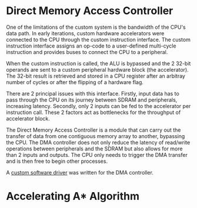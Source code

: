 # Direct Memory Access Controller

One of the limitations of the custom system is the bandwidth of the CPU's data path. In early iterations, custom hardware accelerators were connected to the CPU through the custom instruction interface. The custom instruction interface assigns an op-code to a user-defined multi-cycle instruction and provides buses to connect the CPU to a peripheral.

When the custom instruction is called, the ALU is bypassed and the 2 32-bit operands are sent to a custom peripheral hardware block (the accelerator). The 32-bit result is retrieved and stored in a CPU register after an arbitray number of cycles or after the flipping of a hardware flag.

There are 2 principal issues with this interface. Firstly, input data has to pass through the CPU on its journey between SDRAM and peripherals, increasing latency. Secondly, only 2 inputs can be fed to the accelerator per instruction call. These 2 factors act as bottlenecks for the throughput of accelerator block.

The Direct Memory Access Controller is a module that can carry out the transfer of data from one contiguous memory array to another, bypassing the CPU. The DMA controller does not only reduce the latency of read/write operations between peripherals and the SDRAM but also allows for more than 2 inputs and outputs. The CPU only needs to trigger the DMA transfer and is then free to begin other processes.

A [custom software driver](../software/pathfinder/src/DMA/DMA.h) was written for the DMA controller.

# Accelerating A* Algorithm

